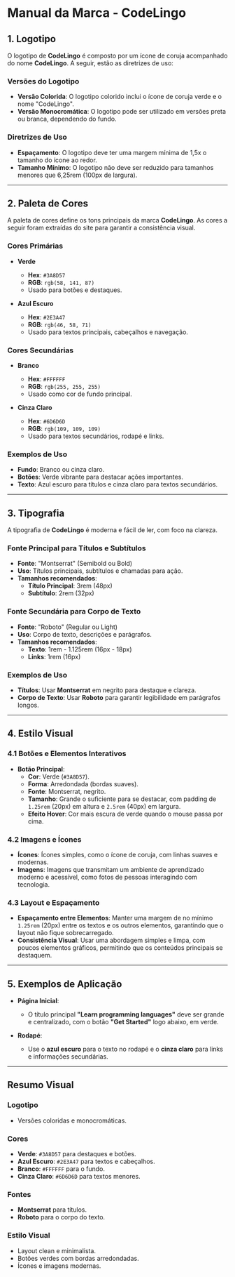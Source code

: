 # Manual da Marca - CodeLingo

## 1. Logotipo

O logotipo de **CodeLingo** é composto por um ícone de coruja acompanhado do nome **CodeLingo**. A seguir, estão as diretrizes de uso:

### Versões do Logotipo
- **Versão Colorida**: O logotipo colorido inclui o ícone de coruja verde e o nome "CodeLingo".
- **Versão Monocromática**: O logotipo pode ser utilizado em versões preta ou branca, dependendo do fundo.

### Diretrizes de Uso
- **Espaçamento**: O logotipo deve ter uma margem mínima de 1,5x o tamanho do ícone ao redor.
- **Tamanho Mínimo**: O logotipo não deve ser reduzido para tamanhos menores que 6,25rem (100px de largura).

---

## 2. Paleta de Cores

A paleta de cores define os tons principais da marca **CodeLingo**. As cores a seguir foram extraídas do site para garantir a consistência visual.

### Cores Primárias

- **Verde**
  - **Hex**: `#3A8D57`
  - **RGB**: `rgb(58, 141, 87)`
  - Usado para botões e destaques.
  
- **Azul Escuro**
  - **Hex**: `#2E3A47`
  - **RGB**: `rgb(46, 58, 71)`
  - Usado para textos principais, cabeçalhos e navegação.

### Cores Secundárias

- **Branco**
  - **Hex**: `#FFFFFF`
  - **RGB**: `rgb(255, 255, 255)`
  - Usado como cor de fundo principal.
  
- **Cinza Claro**
  - **Hex**: `#6D6D6D`
  - **RGB**: `rgb(109, 109, 109)`
  - Usado para textos secundários, rodapé e links.

### Exemplos de Uso
- **Fundo**: Branco ou cinza claro.
- **Botões**: Verde vibrante para destacar ações importantes.
- **Texto**: Azul escuro para títulos e cinza claro para textos secundários.

---

## 3. Tipografia

A tipografia de **CodeLingo** é moderna e fácil de ler, com foco na clareza.

### Fonte Principal para Títulos e Subtítulos
- **Fonte**: "Montserrat" (Semibold ou Bold)
- **Uso**: Títulos principais, subtítulos e chamadas para ação.
- **Tamanhos recomendados**:
  - **Título Principal**: 3rem (48px)
  - **Subtítulo**: 2rem (32px)

### Fonte Secundária para Corpo de Texto
- **Fonte**: "Roboto" (Regular ou Light)
- **Uso**: Corpo de texto, descrições e parágrafos.
- **Tamanhos recomendados**:
  - **Texto**: 1rem - 1.125rem (16px - 18px)
  - **Links**: 1rem (16px)

### Exemplos de Uso
- **Títulos**: Usar **Montserrat** em negrito para destaque e clareza.
- **Corpo de Texto**: Usar **Roboto** para garantir legibilidade em parágrafos longos.

---

## 4. Estilo Visual

### 4.1 Botões e Elementos Interativos

- **Botão Principal**:
  - **Cor**: Verde (`#3A8D57`).
  - **Forma**: Arredondada (bordas suaves).
  - **Fonte**: Montserrat, negrito.
  - **Tamanho**: Grande o suficiente para se destacar, com padding de `1.25rem` (20px) em altura e `2.5rem` (40px) em largura.
  - **Efeito Hover**: Cor mais escura de verde quando o mouse passa por cima.

### 4.2 Imagens e Ícones
- **Ícones**: Ícones simples, como o ícone de coruja, com linhas suaves e modernas.
- **Imagens**: Imagens que transmitam um ambiente de aprendizado moderno e acessível, como fotos de pessoas interagindo com tecnologia.

### 4.3 Layout e Espaçamento
- **Espaçamento entre Elementos**: Manter uma margem de no mínimo `1.25rem` (20px) entre os textos e os outros elementos, garantindo que o layout não fique sobrecarregado.
- **Consistência Visual**: Usar uma abordagem simples e limpa, com poucos elementos gráficos, permitindo que os conteúdos principais se destaquem.

---

## 5. Exemplos de Aplicação

- **Página Inicial**:
  - O título principal **"Learn programming languages"** deve ser grande e centralizado, com o botão **"Get Started"** logo abaixo, em verde.
  
- **Rodapé**:
  - Use o **azul escuro** para o texto no rodapé e o **cinza claro** para links e informações secundárias.

---

## Resumo Visual

### Logotipo
- Versões coloridas e monocromáticas.

### Cores
- **Verde**: `#3A8D57` para destaques e botões.
- **Azul Escuro**: `#2E3A47` para textos e cabeçalhos.
- **Branco**: `#FFFFFF` para o fundo.
- **Cinza Claro**: `#6D6D6D` para textos menores.

### Fontes
- **Montserrat** para títulos.
- **Roboto** para o corpo do texto.

### Estilo Visual
- Layout clean e minimalista.
- Botões verdes com bordas arredondadas.
- Ícones e imagens modernas.
